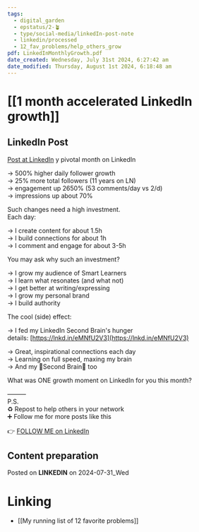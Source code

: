 ```yaml
---
tags:
  - digital_garden
  - epstatus/2-🪴
  - type/social-media/linkedIn-post-note
  - linkedin/processed
  - 12_fav_problems/help_others_grow
pdf: LinkedInMonthlyGrowth.pdf
date_created: Wednesday, July 31st 2024, 6:27:42 am
date_modified: Thursday, August 1st 2024, 6:18:48 am
---
```

# [[1 month accelerated LinkedIn growth]]
## LinkedIn Post
[Post at LinkedIn](https://www.linkedin.com/posts/sebastiankamilli_one-month-linkedin-growth-stats-activity-7224293405172862976-uXD1?utm_source=share&utm_medium=member_desktop)
y pivotal month on LinkedIn  
  
→ 500% higher daily follower growth  
→ 25% more total followers (11 years on LN)  
→ engagement up 2650% (53 comments/day vs 2/d)  
→ impressions up about 70%  
  
  
Such changes need a high investment.  
Each day:  
  
→ I create content for about 1.5h  
→ I build connections for about 1h  
→ I comment and engage for about 3-5h  
  
You may ask why such an investment?  
  
→ I grow my audience of Smart Learners  
→ I learn what resonates (and what not)  
→ I get better at writing/expressing  
→ I grow my personal brand  
→ I build authority  
  
The cool (side) effect:  
  
→ I fed my LinkedIn Second Brain's hunger  
details: [https://lnkd.in/eMNfU2V3](https://lnkd.in/eMNfU2V3)  
  
→ Great, inspirational connections each day  
→ Learning on full speed, maxing my brain  
→ And my 🧠Second Brain🧠 too  
  
What was ONE growth moment on LinkedIn for you this month?  
  
———  
P.S.  
♻ Repost to help others in your network  
➕ Follow me for more posts like this

👉 [FOLLOW ME on LinkedIn](https://www.linkedin.com/comm/mynetwork/discovery-see-all?usecase=PEOPLE_FOLLOWS&followMember=sebastiankamilli)

## Content preparation


Posted on **LINKEDIN** on 2024-07-31_Wed
# Linking
+ [[My running list of 12 favorite problems]]